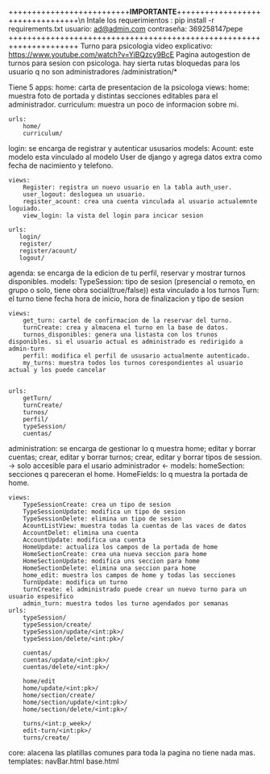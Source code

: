 ++++++++++++++++++++++++++**IMPORTANTE**+++++++++++++++++++++++++++++++++\n
Intale los requerimientos : pip install -r requirements.txt 
usuario: ad@admin.com contraseña: 369258147pepe 
+++++++++++++++++++++++++++++++++++++++++++++++++++++++++++++++++++++
Turno para psicologia video explicativo: https://www.youtube.com/watch?v=YiBQzcy9BcE 
Pagina autogestion de turnos para sesion con psicologa. hay sierta rutas bloquedas para los usuario q no son administradores /administration/*

Tiene 5 apps: home: carta de presentacion de la psicologa views: home: muestra foto de portada y distintas secciones editables para el administrador. curriculum: muestra un poco de informacion sobre mi.

    urls:
        home/
        curriculum/

login: se encarga de registrar y autenticar ususarios
    models: 
        Acount: este modelo esta vinculado al modelo User de django y agrega datos extra como fecha de nacimiento y telefono.

    views: 
        Register: registra un nuevo usuario en la tabla auth_user.
        user_logout: desloguea un usuario.
        register_acount: crea una cuenta vinculada al usuario actualemnte loguiado.
        view_login: la vista del login para incicar sesion
    
    urls:
       login/
       register/
       register/acount/
       logout/



agenda: se encarga de la edicion de tu perfil, reservar y mostrar turnos disponibles.
    models:
        TypeSession: tipo de sesion (presencial o remoto, en grupo o solo, tiene obra social(true/false)) esta vinculado a los turnos
        Turn: el turno tiene fecha hora de inicio, hora de finalizacion y tipo de sesion

    views: 
        get_turn: cartel de confirmacion de la reservar del turno.
        turnCreate: crea y almacena el turno en la base de datos.
        turnos_disponibles: genera una listasta con los trunos disponibles. si el usuario actual es administrado es redirigido a admin-turn
        perfil: modifica el perfil de ususario actualmente autenticado.
        my_turns: muestra todos los turnos corespondientes al usuario actual y los puede cancelar

    
    urls:
        getTurn/
        turnCreate/
        turnos/
        perfil/
        typeSession/
        cuentas/

administration: se encarga de gestionar lo q muestra home;
                editar y borrar cuentas;
                crear, editar y borrar turnos;
                crear, editar y borrar tipos de session.
                -> solo accesible para el usario administrador <-
    models:
        homeSection: secciones q pareceran el home.
        HomeFields: lo q muestra la portada de home.

    views:
        TypeSessionCreate: crea un tipo de sesion
        TypeSessionUpdate: modifica un tipo de sesion
        TypeSessionDelete: elimina un tipo de sesion
        AcountListView: muestra todas la cuentas de las vaces de datos
        AccountDelet: elimina una cuenta
        AccountUpdate: modifica una cuenta
        HomeUpdate: actualiza los campos de la portada de home
        HomeSectionCreate: crea una nueva seccion para home
        HomeSectionUpdate: modifica uns seccion para home
        HomeSectionDelete: elimina una seccion para home
        home_edit: muestra los campos de home y todas las secciones
        TurnUpdate: modifica un turno
        turnCreate: el administrado puede crear un nuevo turno para un usuario espesifico
        admin_turn: muestra todos los turno agendados por semanas
    urls:
        typeSession/
        typeSession/create/
        typeSession/update/<int:pk>/
        typeSession/delete/<int:pk>/

        cuentas/
        cuentas/update/<int:pk>/
        cuentas/delete/<int:pk>/

        home/edit
        home/update/<int:pk>/
        home/section/create/
        home/section/update/<int:pk>/
        home/section/delete/<int:pk>/

        turns/<int:p_week>/
        edit-turn/<int:pk>/
        turns/create/

core: alacena las platillas comunes para toda la pagina no tiene nada mas.
    templates:
        navBar.html
        base.html

